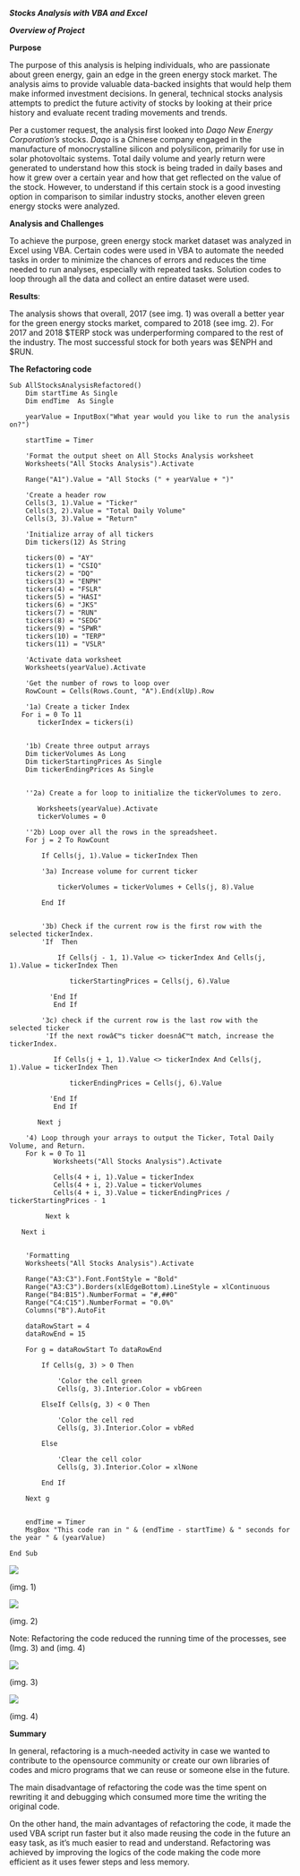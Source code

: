 ***Stocks Analysis with VBA and Excel***

***Overview of Project***

**Purpose**

The purpose of this analysis is helping individuals, who are passionate about
green energy, gain an edge in the green energy stock market. The analysis aims
to provide valuable data-backed insights that would help them make informed
investment decisions. In general, technical stocks analysis attempts to predict
the future activity of stocks by looking at their price history and evaluate
recent trading movements and trends.

Per a customer request, the analysis first looked into *Daqo New Energy
Corporation’s* stocks. *Daqo* is a Chinese company engaged in the manufacture of
monocrystalline silicon and polysilicon, primarily for use in solar photovoltaic
systems. Total daily volume and yearly return were generated to understand how
this stock is being traded in daily bases and how it grew over a certain year
and how that get reflected on the value of the stock. However, to understand if
this certain stock is a good investing option in comparison to similar industry
stocks, another eleven green energy stocks were analyzed.

**Analysis and Challenges**

To achieve the purpose, green energy stock market dataset was analyzed in Excel
using VBA. Certain codes were used in VBA to automate the needed tasks in order
to minimize the chances of errors and reduces the time needed to run analyses,
especially with repeated tasks. Solution codes to loop through all the data and
collect an entire dataset were used.

**Results**:

The analysis shows that overall, 2017 (see img. 1) was overall a better year for
the green energy stocks market, compared to 2018 (see img. 2). For 2017 and 2018
\$TERP stock was underperforming compared to the rest of the industry. The most
successful stock for both years was \$ENPH and \$RUN.

**The Refactoring code**
```
Sub AllStocksAnalysisRefactored()
    Dim startTime As Single
    Dim endTime  As Single

    yearValue = InputBox("What year would you like to run the analysis on?")

    startTime = Timer
    
    'Format the output sheet on All Stocks Analysis worksheet
    Worksheets("All Stocks Analysis").Activate
    
    Range("A1").Value = "All Stocks (" + yearValue + ")"
    
    'Create a header row
    Cells(3, 1).Value = "Ticker"
    Cells(3, 2).Value = "Total Daily Volume"
    Cells(3, 3).Value = "Return"

    'Initialize array of all tickers
    Dim tickers(12) As String
    
    tickers(0) = "AY"
    tickers(1) = "CSIQ"
    tickers(2) = "DQ"
    tickers(3) = "ENPH"
    tickers(4) = "FSLR"
    tickers(5) = "HASI"
    tickers(6) = "JKS"
    tickers(7) = "RUN"
    tickers(8) = "SEDG"
    tickers(9) = "SPWR"
    tickers(10) = "TERP"
    tickers(11) = "VSLR"
    
    'Activate data worksheet
    Worksheets(yearValue).Activate
    
    'Get the number of rows to loop over
    RowCount = Cells(Rows.Count, "A").End(xlUp).Row
    
    '1a) Create a ticker Index
   For i = 0 To 11
       tickerIndex = tickers(i)
       
       
    '1b) Create three output arrays
    Dim tickerVolumes As Long
    Dim tickerStartingPrices As Single
    Dim tickerEndingPrices As Single
       
       
    ''2a) Create a for loop to initialize the tickerVolumes to zero.
    
       Worksheets(yearValue).Activate
       tickerVolumes = 0
       
    ''2b) Loop over all the rows in the spreadsheet.
    For j = 2 To RowCount
              
        If Cells(j, 1).Value = tickerIndex Then
           
        '3a) Increase volume for current ticker
              
            tickerVolumes = tickerVolumes + Cells(j, 8).Value
        
        End If
           
           
        '3b) Check if the current row is the first row with the selected tickerIndex.
        'If  Then
        
            If Cells(j - 1, 1).Value <> tickerIndex And Cells(j, 1).Value = tickerIndex Then

               tickerStartingPrices = Cells(j, 6).Value
               
          'End If
           End If

        '3c) check if the current row is the last row with the selected ticker
         'If the next rowâ€™s ticker doesnâ€™t match, increase the tickerIndex.
        
           If Cells(j + 1, 1).Value <> tickerIndex And Cells(j, 1).Value = tickerIndex Then

               tickerEndingPrices = Cells(j, 6).Value
               
          'End If
           End If
           
       Next j
       
    '4) Loop through your arrays to output the Ticker, Total Daily Volume, and Return.
    For k = 0 To 11
           Worksheets("All Stocks Analysis").Activate
           
           Cells(4 + i, 1).Value = tickerIndex
           Cells(4 + i, 2).Value = tickerVolumes
           Cells(4 + i, 3).Value = tickerEndingPrices / tickerStartingPrices - 1
            
         Next k

   Next i
 
   
    'Formatting
    Worksheets("All Stocks Analysis").Activate
    
    Range("A3:C3").Font.FontStyle = "Bold"
    Range("A3:C3").Borders(xlEdgeBottom).LineStyle = xlContinuous
    Range("B4:B15").NumberFormat = "#,##0"
    Range("C4:C15").NumberFormat = "0.0%"
    Columns("B").AutoFit
    
    dataRowStart = 4
    dataRowEnd = 15
    
    For g = dataRowStart To dataRowEnd

        If Cells(g, 3) > 0 Then

            'Color the cell green
            Cells(g, 3).Interior.Color = vbGreen

        ElseIf Cells(g, 3) < 0 Then

            'Color the cell red
            Cells(g, 3).Interior.Color = vbRed

        Else

            'Clear the cell color
            Cells(g, 3).Interior.Color = xlNone

        End If

    Next g
    
 
    endTime = Timer
    MsgBox "This code ran in " & (endTime - startTime) & " seconds for the year " & (yearValue)

End Sub

```

![](media/3996685eb6a285d8cecafb0c20578e82.png)

(img. 1)

![](media/3f97bd928f98abef95850318d91c01d7.png)

(img. 2)

Note: Refactoring the code reduced the running time of the processes, see (Img.
3) and (img. 4)

![](media/1d7422b6d44b7e985aff356989efd1bd.png)

(img. 3)

![](media/6943a6fac5558b2bd8ca671633bec85a.png)

(img. 4)


**Summary**

In general, refactoring is a much-needed activity in case we wanted to
contribute to the opensource community or create our own libraries of codes and
micro programs that we can reuse or someone else in the future.

The main disadvantage of refactoring the code was the time spent on rewriting it
and debugging which consumed more time the writing the original code.

On the other hand, the main advantages of refactoring the code, it made the used
VBA script run faster but it also made reusing the code in the future an easy
task, as it’s much easier to read and understand. Refactoring was achieved by
improving the logics of the code making the code more efficient as it uses fewer
steps and less memory.
